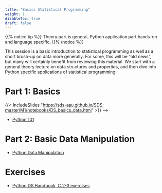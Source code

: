 ```yaml
---
title: "Basics Statistical Programming"
weight: 1
disableToc: true
draft: false
---
```


{{% notice tip %}}  Theory part is general, Python application part hands-on and language specific.
{{% /notice %}}

This session is a basic introduction to statistical programming as well as a short brush-up on data more generally. For some, this will be "old news", but many will certainly benefit from reviewing this material. We start with a general theory lecture on data structures and properties, and then dive into Python specific applications of statistical programming.

# Part 1: Basics

{{< IncludeSlides "https://sds-aau.github.io/SDS-master/M1/notebooks/DS_basics_data.html" >}} -->

* [Python 101](https://colab.research.google.com/github/aaubs/ds-master/blob/main/courses/ds4b-m1-1-intro/notebooks/s1-data.ipynb)

# Part 2: Basic Data Manipulation

* [Python Data Manipulation](https://colab.research.google.com/github/aaubs/ds-master/blob/main/courses/ds4b-m1-1-intro/notebooks/s1-manipilation.ipynb)

# Exercises

* [Python DS Handbook, C.2-3 exercises](https://colab.research.google.com/github/aaubs/ds-master/blob/main/courses/ds4b-m1-1-intro/notebooks/s1-dshb-ex.ipynb)

<!---
* [Python DS Handbook, C.2-3 answers](https://colab.research.google.com/github/aaubs/ds-master/blob/main/courses/ds4b-m1-1-intro/notebooks/s1-dshb-answers.ipynb)
--->

<!---
{{< tabs >}}

{{< tab name="Theory: Introduction to Data">}}
  <h2>Video</h2>
  {{< loom b7d14023383643b2b1dce248ed28ee68>}}
  
  <h2>Slides</h2>  
  Use arrows keys on keyboard to navigate. Alternatively fullscreen slides <a href="https://sds-aau.github.io/SDS-master/M1/notebooks/DS_basics_data.html" target="_blank">available here</a>
    
  {{< IncludeSlides "https://sds-aau.github.io/SDS-master/M1/notebooks/DS_basics_data.html" >}}
{{< /tab >}}


{{< tab name="Python Application - Statistical Programming">}}
<div>
   <h3>Follow along</h3> 
  <ul>
    <li> {{< awesome fas fa-laptop-code >}} <a href="https://colab.research.google.com/github/SDS-AAU/SDS-master/blob/master/M1/notebooks/DS_basics_data_manipulation_application_py.ipynb" target="_blank">Colab Notebook</a> </li>
  </ul>

  <h2>Video Part 1</h2>
  {{< loom ff2dcc175bc04ad8a9778ca79e012ccd>}}
  
  <h2>Video Part 2</h2>
  {{< loom 29de25e65c644893a2642dc56f4b6f96>}}
  
  <h2>Video Part 3</h2>
  {{< loom d9755dd32b144a1dad11525fd5c37d34>}}
</div>
{{< /tab >}}

{{< /tabs >}}

--->




